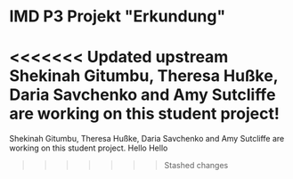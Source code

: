 # IMD P3 Projekt "Erkundung"

<<<<<<< Updated upstream
Shekinah Gitumbu, Theresa Hußke, Daria Savchenko and Amy Sutcliffe are working on this student project!
=======
Shekinah Gitumbu, Theresa Hußke, Daria Savchenko and Amy Sutcliffe are working on this student project.
Hello Hello
>>>>>>> Stashed changes
